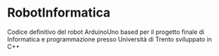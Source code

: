 # RobotInformatica
Codice definitivo del robot ArduinoUno based per il progetto finale di Informatica e programmazione presso Università di Trento
sviluppato in C++ 
